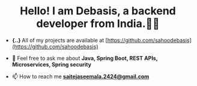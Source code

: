 <h1 align="center">Hello! I am Debasis, a backend developer from India.👨‍💻 </h1>

-  <b>{..} </b>All of my projects are available at [https://github.com/sahoodebasis](https://github.com/sahoodebasis)

- 💬 Feel free to ask me about **Java, Spring Boot, REST APIs, Microservices, Spring security**

- 📫 How to reach me **saitejaseemala.2424@gmail.com**
